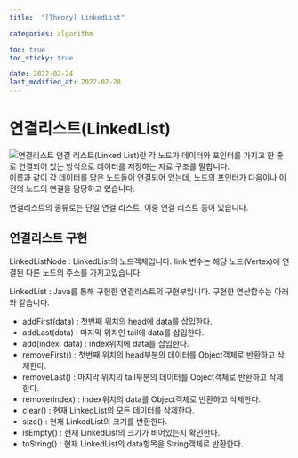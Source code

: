 ```yaml
---
title:  "[Theory] LinkedList"

categories: algorithm

toc: true
toc_sticky: true

date: 2022-02-24
last_modified_at: 2022-02-28
---
```


# 연결리스트(LinkedList)

![연결리스트]({{site.url}}/assets/image/2022/2022-02-25/linkedList001.PNG)
연결 리스트(Linked List)란 각 노드가 데이터와 포인터를 가지고 한 줄로 연결되어 있는 방식으로 데이터를 저장하는 자료 구조를 말합니다.  
이름과 같이 각 데이터를 담은 노드들이 연결되어 있는데, 노드의 포인터가 다음이나 이전의 노드의 연결을 담당하고 있습니다.  

연결리스트의 종류로는 단일 연결 리스트, 이중 연결 리스트 등이 있습니다.

## 연결리스트 구현

LinkedListNode<T> : LinkedList의 노드객체입니다. link 변수는 해당 노드(Vertex)에 연결된 다른 노드의 주소를 가지고있습니다. 

<script src="https://gist.github.com/dh37789/5a5ef51dad331cfaa1ae32987d2ba003.js"></script>

LinkedList : Java를 통해 구현한 연결리스트의 구현부입니다. 구현한 연산함수는 아래와 같습니다.

- addFirst(data) : 첫번째 위치의 head에 data를 삽입한다.
- addLast(data) : 마지막 위치인 tail에 data를 삽입한다.
- add(index, data) :  index위치에 data를 삽입한다.
- removeFirst() : 첫번째 위치의 head부분의 데이터를 Object객체로 반환하고 삭제한다.
- removeLast() : 마지막 위치의 tail부분의 데이터를 Object객체로 반환하고 삭제한다.
- remove(index) : index위치의 data를 Object객체로 반환하고 삭제한다.
- clear() : 현재 LinkedList의 모든 데이터를 삭제한다.
- size() : 현재 LinkedList의 크기를 반환한다.
- isEmpty() : 현재 LinkedList의 크기가 비어있는지 확인한다.
- toString() : 현재 LinkedList의 data항목을 String객체로 반환한다.

<script src="https://gist.github.com/dh37789/a793706e176219e86c21cd5a11b8006d.js"></script>


